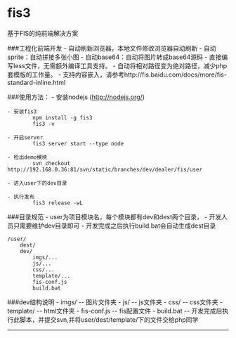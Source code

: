 fis3
=========

基于FIS的纯前端解决方案

###工程化前端开发
    - 自动刷新浏览器，本地文件修改浏览器自动刷新
    - 自动sprite：自动拼接多张小图
    - 自动base64：自动将图片转成base64源码
    - 直接编写less文件，无需额外编译工具支持。
    - 自动将相对路径变为绝对路径，减少php套模版的工作量。
    - 支持内容嵌入，请参考http://fis.baidu.com/docs/more/fis-standard-inline.html

###使用方法：
    - 安装nodejs (http://nodejs.org/)

    - 安装fis3
            npm install -g fis3
            fis3 -v

    - 开启server
            fis3 server start --type node

    - 检出demo模块
            svn checkout http://192.168.0.36:81/svn/static/branches/dev/dealer/fis/user

    - 进入user下的dev目录

    - 执行发布
            fis3 release -wL



###目录规范
    - user为项目模块名，每个模块都有dev和dest两个目录，
    - 开发人员只需要维护dev目录即可
    - 开发完成之后执行build.bat会自动生成dest目录

    /user/
        dest/
        dev/
            imgs/...
            js/...
            css/...
            template/...
            fis-conf.js
            build.bat


###dev结构说明
    - imgs/ -- 图片文件夹
    - js/ -- js文件夹
    - css/ -- css文件夹
    - template/ -- html文件夹
    - fis-conf.js -- fis配置文件
    - build.bat -- 开发完成后执行此脚本，并提交svn,并将user/dest/template/下的文件交给php同学

------------





